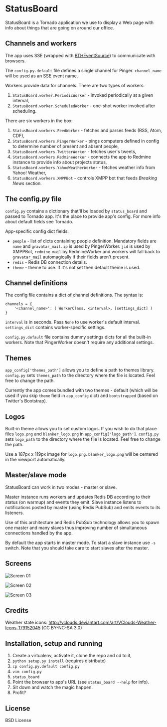 StatusBoard
=

StatusBoard is a Tornado application we use to display a Web page with info about things that are going on around our office.

Channels and workers
-

The app uses SSE (wrapped with [BTHEventSource](https://github.com/tomekwojcik/BTHEventSource)) to communicate with browsers.

The `config.py.default` file defines a single channel for Pinger. `channel_name` will be used as an SSE event name.

Workers provide data for channels. There are two types of workers:

1. `StatusBoard.worker.PeriodicWorker` - invoked periodically at a given interval,
1. `StatusBoard.worker.ScheduledWorker` - one-shot worker invoked after scheduling.

There are six workers in the box:

1. `StatusBoard.workers.FeedWorker` - fetches and parses feeds (RSS, Atom, CDF),
1. `StatusBoard.workers.PingerWorker` - pings computers defined in config to determine number of present and absent people,
1. `StatusBoard.workers.TwitterWorker` - fetches user's tweets,
1. `StatusBoard.workers.RedmineWorker` - connects the app to Redmine instance to provide info about projects status,
1. `StatusBoard.workers.YahooWeatherWorker` - fetches weather info from Yahoo! Weather,
1. `StatusBoard.workers.XMPPBot` - controls XMPP bot that feeds _Breaking News_ section.

The config.py file
-
`config.py` contains a dictionary that'll be loaded by `status_board` and passed to Tornado app. It's the place to provide app's config. For more info about default fields see Tornado.

App-specific config dict fields:

+ `people` - list of dicts containing people definition. Mandatory fields are `name` and `gravatar_mail`. `ip` is used by PingerWorker. `jid` is used by XMPPBot, `redmine_mail` by RedmineWorker and workers will fall back to `gravatar_mail` automagically if their fields aren't present.
+ `redis` - Redis DB connection details.
+ `theme` - theme to use. If it's not set then default theme is used.

Channel definitions
-

The config file contains a dict of channel definitions. The syntax is:

```
channels = {
    '<channel_name>': ( WorkerClass, <interval>, [settings_dict] )
}
```

`interval` is in seconds. Pass `None` to use worker's default interval.
`settings_dict` contains worker-specific settings.

`config.py.default` file contains dummy settings dicts for all the built-in workers. Note that PingerWorker doesn't require any additional settings.

Themes
-

`app_config['themes_path']` allows you to define a path to themes library. `config.py` sets `themes_path` to the directory where the file is located. Feel free to change the path.

Currently the app comes bundled with two themes - default (which will be used if you skip `theme` field in `app_config` dict) and `bootstrapped` (based on Twitter's Bootstrap).


Logos
-
Built-in theme allows you to set custom logos. If you wish to do that place files `logo.png` and `blanker_logo.png` in `app_config['logo_path']`. `config.py` sets `logo_path` to the directory where the file is located. Feel free to change the path.

Use a 187px x 119px image for `logo.png`. `blanker_logo.png` will be centered in the viewport automatically.

Master/slave mode
-

StatusBoard can work in two modes - master or slave.

Master instance runs workers and updates Redis DB according to their status (on warmup) and events they emit.
Slave instance listens to notifications posted by master (using Redis PubSub) and emits events to its listeners.

Use of this architecture and Redis PubSub technology allows you to spawn one master and many slaves thus improving number of simultaneous connections handled by the app.

By default the app starts in master mode. To start a slave instance use `-s` switch. Note that you should take care to start slaves after the master.

Screens
-

![Screen 01](http://weebystudio.com/sb/01.jpg)

![Screen 02](http://weebystudio.com/sb/02.jpg)

![Screen 03](http://weebystudio.com/sb/03.jpg)

Credits
-
Weather state icons: http://vclouds.deviantart.com/art/VClouds-Weather-Icons-179152045 (CC BY-NC-SA 3.0)

Installation, setup and running
-
1. Create a virtualenv, activate it, clone the repo and cd to it,
1. `python setup.py install` (requires distribute)
1. `cp config.py.default config.py`
1. `vim config.py`
1. `status_board`
1. Point the browser to app's URL (see `status_board --help` for info).
1. Sit down and watch the magic happen.
1. Profit?

License
-
BSD License
